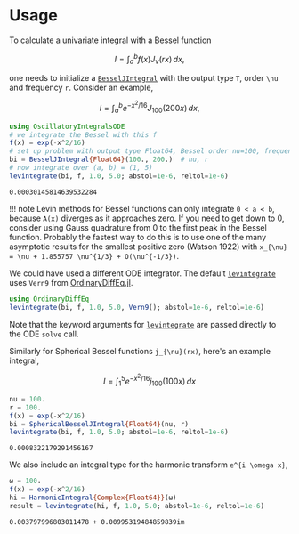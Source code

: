 
# Usage

To calculate a univariate integral with a Bessel function
```math
I = \int_a^b f(x) J_{\nu}(r x) \, dx,
```
one needs to initialize a [`BesselJIntegral`](@ref) with the output type `T`, order ``\nu`` and frequency ``r``. Consider an example,
```math
I = \int_a^b e^{-x^2/16} J_{100}(200 x) \, dx,
```
```julia
using OscillatoryIntegralsODE
# we integrate the Bessel with this f
f(x) = exp(-x^2/16)
# set up problem with output type Float64, Bessel order nu=100, frequency r=200
bi = BesselJIntegral{Float64}(100., 200.)  # nu, r
# now integrate over (a, b) = (1, 5)
levintegrate(bi, f, 1.0, 5.0; abstol=1e-6, reltol=1e-6)
```
```
0.00030145814639532284
```

!!! note
    Levin methods for Bessel functions can only integrate ``0 < a < b``, because ``A(x)`` diverges as it approaches zero. If you need to get down to 0, consider using Gauss quadrature from 0 to the first peak in the Bessel function. Probably the fastest way to do this is to use one of the many asymptotic results for the smallest positive zero (Watson 1922) with ``x_{\nu} = \nu + 1.855757 \nu^{1/3} + O(\nu^{-1/3})``.

We could have used a different ODE integrator. The default [`levintegrate`](@ref) uses `Vern9` from [OrdinaryDiffEq.jl](https://diffeq.sciml.ai/stable/solvers/ode_solve/#Recommended-Methods).

```julia
using OrdinaryDiffEq
levintegrate(bi, f, 1.0, 5.0, Vern9(); abstol=1e-6, reltol=1e-6)
```
Note that the keyword arguments for [`levintegrate`](@ref) are passed directly to the ODE `solve` call.

Similarly for Spherical Bessel functions ``j_{\nu}(rx)``, here's an example integral,
```math
I = \int_1^5 e^{-x^2/16} j_{100}(100 x)\, dx
```

```julia
nu = 100.
r = 100.
f(x) = exp(-x^2/16)
bi = SphericalBesselJIntegral{Float64}(nu, r)
levintegrate(bi, f, 1.0, 5.0; abstol=1e-6, reltol=1e-6)
```
```
0.0008322179291456167
```

We also include an integral type for the harmonic transform ``e^{i \omega x}``,
```julia
ω = 100.
f(x) = exp(-x^2/16)
hi = HarmonicIntegral{Complex{Float64}}(ω)
result = levintegrate(hi, f, 1.0, 5.0; abstol=1e-6, reltol=1e-6)
```
```
0.003797996803011478 + 0.00995319484859839im
```
